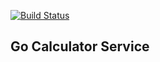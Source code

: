 [![Build Status](https://travis-ci.org/https://travis-ci.org/ahussein/gocalculator.png)](https://travis-ci.org/https://travis-ci.org/ahussein/gocalculator)

## Go Calculator Service

